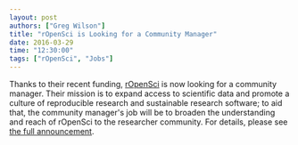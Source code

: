 ```yaml
---
layout: post
authors: ["Greg Wilson"]
title: "rOpenSci is Looking for a Community Manager"
date: 2016-03-29
time: "12:30:00"
tags: ["rOpenSci", "Jobs"]
---
```


Thanks to their recent funding,
[rOpenSci](http://ropensci.org/) is now looking for a community manager.
Their mission is to expand access to scientific data
and promote a culture of reproducible research and sustainable research software;
to aid that,
the community manager's job will be
to broaden the understanding and reach of rOpenSci to the researcher community.
For details,
please see [the full announcement](http://ropensci.org/blog/2016/03/10/community-manager-position).
